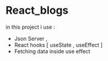 # React_blogs
in this project i use : 
- Json Server  ,
- React hooks [ useState , useEffect ] 
- Fetching data inside use effect  
